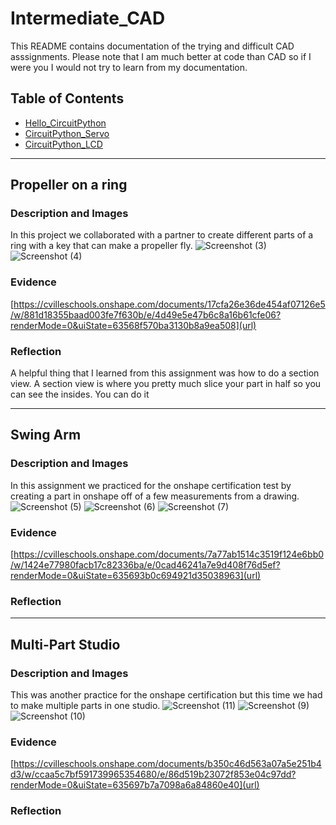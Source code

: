 # Intermediate_CAD
This README contains documentation of the trying and difficult CAD asssignments. Please note that I am much better at code than CAD so if I were you I would not try to learn from my documentation.
## Table of Contents
* [Hello_CircuitPython](#Hello_CircuitPython)
* [CircuitPython_Servo](#CircuitPython_Servo)
* [CircuitPython_LCD](#CircuitPython_LCD)

---

## Propeller on a ring

### Description and Images
In this project we collaborated with a partner to create different parts of a ring with a key that can make a propeller fly. 
![Screenshot (3)](https://user-images.githubusercontent.com/91094422/197535259-7f95866b-a796-4434-a3d5-1f2cebb3d292.png)
![Screenshot (4)](https://user-images.githubusercontent.com/91094422/197535314-e7f6cf5d-44ba-4a0c-ae36-f1961ee4a87e.png)

### Evidence
[https://cvilleschools.onshape.com/documents/17cfa26e36de454af07126e5/w/881d18355baad003fe7f630b/e/4d49e5e47b6c8a16b61cfe06?renderMode=0&uiState=63568f570ba3130b8a9ea508](url)

### Reflection
A helpful thing that I learned from this assignment was how to do a section view. A section view is where you pretty much slice your part in half so you can see the insides. You can do it 

---

## Swing Arm

### Description and Images
In this assignment we practiced for the onshape certification test by creating a part in onshape off of a few measurements from a drawing.
![Screenshot (5)](https://user-images.githubusercontent.com/91094422/197536716-7b991a24-d698-4ca9-96fa-28ff5e71d7a7.png)
![Screenshot (6)](https://user-images.githubusercontent.com/91094422/197536730-f1dde697-ab45-453f-8359-e539bab8a236.png)
![Screenshot (7)](https://user-images.githubusercontent.com/91094422/197536749-425905c2-b695-4bd9-bb5f-dae975a2421d.png)

### Evidence
[https://cvilleschools.onshape.com/documents/7a77ab1514c3519f124e6bb0/w/1424e77980facb17c82336ba/e/0cad46241a7e9d408f76d5ef?renderMode=0&uiState=635693b0c694921d35038963](url)

### Reflection

---

## Multi-Part Studio

### Description and Images
This was another practice for the onshape certification but this time we had to make multiple parts in one studio.
![Screenshot (11)](https://user-images.githubusercontent.com/91094422/197540567-53378404-1ea8-45d6-8755-3ce2dd765e38.png)
![Screenshot (9)](https://user-images.githubusercontent.com/91094422/197540188-59d9067b-9ce1-430b-801f-7ea34a66ca0c.png)
![Screenshot (10)](https://user-images.githubusercontent.com/91094422/197540204-1c7c6536-a3b3-4125-b37a-a90ca2bab509.png)

### Evidence
[https://cvilleschools.onshape.com/documents/b350c46d563a07a5e251b4d3/w/ccaa5c7bf591739965354680/e/86d519b23072f853e04c97dd?renderMode=0&uiState=635697b7a7098a6a84860e40](url)

### Reflection
